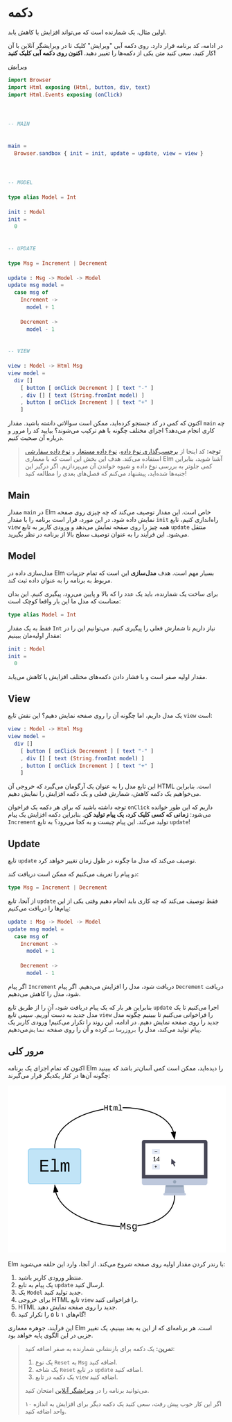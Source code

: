 # دکمه

اولین مثال، یک شمارنده است که می‌تواند افزایش یا کاهش یابد.

در ادامه، کد برنامه قرار دارد. روی دکمه آبی "ویرایش" کلیک تا در ویرایشگر آنلاین با آن کار کنید. سعی کنید متن یکی از دکمه‌ها را تغییر دهید. **اکنون روی دکمه آبی کلیک کنید!**

<div class="edit-link"><a href="https://elm-lang.org/examples/buttons">ویرایش</a></div>

```elm
import Browser
import Html exposing (Html, button, div, text)
import Html.Events exposing (onClick)



-- MAIN


main =
  Browser.sandbox { init = init, update = update, view = view }



-- MODEL

type alias Model = Int

init : Model
init =
  0


-- UPDATE

type Msg = Increment | Decrement

update : Msg -> Model -> Model
update msg model =
  case msg of
    Increment ->
      model + 1

    Decrement ->
      model - 1


-- VIEW

view : Model -> Html Msg
view model =
  div []
    [ button [ onClick Decrement ] [ text "-" ]
    , div [] [ text (String.fromInt model) ]
    , button [ onClick Increment ] [ text "+" ]
    ]
```

اکنون که کمی در کد جستجو کرده‌اید، ممکن است سوالاتی داشته باشید. مقدار `main` چه کاری انجام می‌دهد؟ اجزای مختلف چگونه با هم ترکیب می‌شوند؟ بیایید کد را مرور و درباره آن صحبت کنیم.

> **توجه:** کد اینجا از [برچسب‌گذاری نوع داده](../types/reading_types.md)، [نوع داده مستعار](../types/type_aliases.md) و [نوع داده سفارشی](../types/custom_types.md) استفاده می‌کند. هدف این بخش این است که با معماری Elm آشنا شوید، بنابراین کمی جلوتر به بررسی نوع داده و شیوه خواندن آن می‌پردازیم. اگر درگیر این جنبه‌ها شده‌اید، پیشنهاد می‌کنم که فصل‌های بعدی را مطالعه کنید!

## Main

مقدار `main` در Elm خاص است. این مقدار توصیف می‌کند که چه چیزی روی صفحه نمایش داده شود. در این مورد، قرار است برنامه را با مقدار `init` راه‌اندازی کنیم، تابع `view` همه چیز را روی صفحه نمایش می‌دهد و ورودی کاربر به تابع `update` منتقل می‌شود. این فرآیند را به عنوان توصیف سطح بالا از برنامه در نظر بگیرید.

## Model

مدل‌سازی داده در Elm بسیار مهم است. هدف **مدل‌سازی** این است که تمام جزییات مربوط به برنامه را به عنوان داده ثبت کند.

برای ساخت یک شمارنده، باید یک عدد را که بالا و پایین می‌رود، پیگیری کنیم. این بدان معناست که مدل ما این بار واقعا کوچک است:

```elm
type alias Model = Int
```

فقط به یک مقدار `Int` نیاز داریم تا شمارش فعلی را پیگیری کنیم. می‌توانیم این را در مقدار اولیه‌مان ببینیم:

```elm
init : Model
init =
  0
```

مقدار اولیه صفر است و با فشار دادن دکمه‌های مختلف افزایش یا کاهش می‌یابد.

## View

یک مدل داریم، اما چگونه آن را روی صفحه نمایش دهیم؟ این نقش تابع `view` است:

```elm
view : Model -> Html Msg
view model =
  div []
    [ button [ onClick Decrement ] [ text "-" ]
    , div [] [ text (String.fromInt model) ]
    , button [ onClick Increment ] [ text "+" ]
    ]
```

این تابع مدل را به عنوان یک آرگومان می‌گیرد که خروجی آن HTML است. بنابراین می‌خواهیم یک دکمه کاهش، شمارش فعلی و یک دکمه افزایش را نمایش دهیم.

توجه داشته باشید که برای هر دکمه یک فراخوان `onClick` داریم که این طور خوانده می‌شود: **زمانی که کسی کلیک کرد، یک پیام تولید کن**. بنابراین دکمه افزایش یک پیام `Increment` تولید می‌کند. این پیام چیست و به کجا می‌رود؟ به تابع `update`!

## Update

تابع `update` توصیف می‌کند که مدل ما چگونه در طول زمان تغییر خواهد کرد.

دو پیام را تعریف می‌کنیم که ممکن است دریافت کند:

```elm
type Msg = Increment | Decrement
```

از آنجا، تابع `update` فقط توصیف می‌کند که چه کاری باید انجام دهیم وقتی یکی از این پیام‌ها را دریافت می‌کنیم:

```elm
update : Msg -> Model -> Model
update msg model =
  case msg of
    Increment ->
      model + 1

    Decrement ->
      model - 1
```

اگر پیام `Increment` دریافت شود، مدل را افزایش می‌دهیم. اگر پیام `Decrement` دریافت شود، مدل را کاهش می‌دهیم.

بنابراین هر بار که یک پیام دریافت شود، آن را از طریق تابع `update` اجرا می‌کنیم تا یک مدل جدید به دست آوریم. سپس تابع `view` را فراخوانی می‌کنیم تا ببینیم چگونه مدل جدید را روی صفحه نمایش دهیم. در ادامه، این روند را تکرار می‌کنیم! ورودی کاربر یک پیام تولید می‌کند، مدل را `بروزرسانی` کرده و آن را روی صفحه `نمایش` می‌دهیم.

## مرور کلی

اکنون که تمام اجزای یک برنامه Elm را دیده‌اید، ممکن است کمی آسان‌تر باشد که ببینید چگونه آن‌ها در کنار یکدیگر قرار می‌گیرند:

![نمودار معماری Elm](../assets/diagrams/buttons.svg)

Elm با رندر کردن مقدار اولیه روی صفحه شروع می‌کند. از آنجا، وارد این حلقه می‌شوید:

1. منتظر ورودی کاربر باشید.
2. یک پیام به تابع `update` ارسال کنید.
3. یک `Model` جدید تولید کنید.
4. برای خروجی HTML تابع `view` را فراخوانی کنید.
5. HTML جدید را روی صفحه نمایش دهید.
6. گام‌های ۱ تا ۵ را تکرار کنید!

این فرآیند، جوهره معماری Elm است. هر برنامه‌ای که از این به بعد ببینیم، یک تغییر جزیی در این الگوی پایه خواهد بود.

> **تمرین:** یک دکمه برای بازنشانی شمارنده به صفر اضافه کنید:
>
> 1. یک نوع `Reset` به `Msg` اضافه کنید.
> 2. یک شاخه `Reset` در تابع `update` اضافه کنید.
> 3. یک دکمه در تابع `view` اضافه کنید.
>
> می‌توانید برنامه را در [ویرایشگر آنلاین](https://elm-lang.org/examples/buttons) امتحان کنید.
>
> اگر این کار خوب پیش رفت، سعی کنید یک دکمه دیگر برای افزایش به اندازه ۱۰ واحد اضافه کنید.